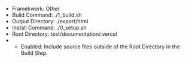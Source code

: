 <!--
SPDX-FileCopyrightText: 2006-2023, Knut Reinert & Freie Universität Berlin
SPDX-FileCopyrightText: 2016-2023, Knut Reinert & MPI für molekulare Genetik
SPDX-License-Identifier: BSD-3-Clause
-->

* Framekwork: Other
* Build Command: ./1_build.sh
* Output Directory: ./export/html
* Install Command: ./0_setup.sh
* Root Directory: test/documentation/.vercel
* * Enabled: Include source files outside of the Root Directory in the Build Step.
